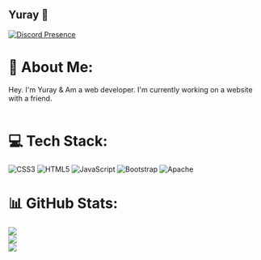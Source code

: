 ## Yuray 🦋
[![Discord Presence](https://api.deutscher775.de/presence/786298938915422219)](https://astroid.cc) 

# 💫 About Me:
Hey. I'm Yuray & Am a web developer. I'm currently working on a website with a friend. <br><br>

# 💻 Tech Stack:
![CSS3](https://img.shields.io/badge/css3-%231572B6.svg?style=for-the-badge&logo=css3&logoColor=white) ![HTML5](https://img.shields.io/badge/html5-%23E34F26.svg?style=for-the-badge&logo=html5&logoColor=white) ![JavaScript](https://img.shields.io/badge/javascript-%23323330.svg?style=for-the-badge&logo=javascript&logoColor=%23F7DF1E) ![Bootstrap](https://img.shields.io/badge/bootstrap-%23563D7C.svg?style=for-the-badge&logo=bootstrap&logoColor=white) ![Apache](https://img.shields.io/badge/apache-%23D42029.svg?style=for-the-badge&logo=apache&logoColor=white)

# 📊 GitHub Stats:
![](https://github-readme-stats.vercel.app/api?username=Yuray-Dev&theme=radical&hide_border=false&include_all_commits=true&count_private=false)<br/>
![](https://github-readme-streak-stats.herokuapp.com/?user=Yuray-Dev&theme=radical&hide_border=false)<br/>
![](https://github-readme-stats.vercel.app/api/top-langs/?username=Yuray-Dev&theme=radical&hide_border=false&include_all_commits=true&count_private=false&layout=compact)
